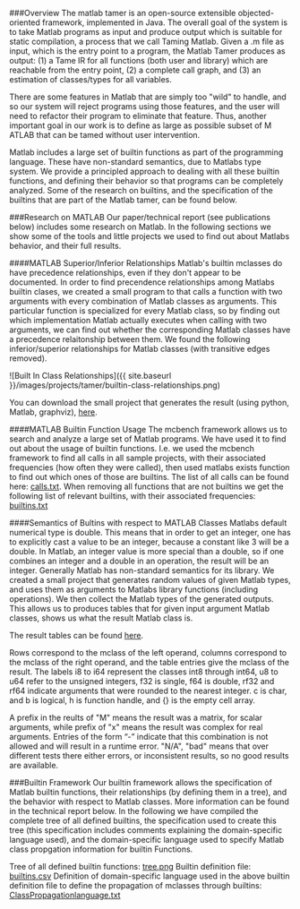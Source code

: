 ###Overview
The matlab tamer is an open-source extensible objected-oriented framework,
implemented in Java. The overall goal of the system is to take Matlab programs
as input and produce output which is suitable for static compilation, a process
that we call Taming Matlab. Given a .m file as input, which is the entry point
to a program, the Matlab Tamer produces as output: (1) a Tame IR for all
functions (both user and library) which are reachable from the entry point, (2)
a complete call graph, and (3) an estimation of classes/types for all
variables.

There are some features in Matlab that are simply too "wild" to handle, and so
our system will reject programs using those features, and the user will need to
refactor their program to eliminate that feature. Thus, another important goal
in our work is to define as large as possible subset of M ATLAB that can be
tamed without user intervention.

Matlab includes a large set of builtin functions as part of the programming
language. These have non-standard semantics, due to Matlabs type system. We
provide a principled approach to dealing with all these builtin functions, and
defining their behavior so that programs can be completely analyzed. Some of
the research on builtins, and the specification of the builtins that are part
of the Matlab tamer, can be found below.

###Research on MATLAB
Our paper/technical report (see publications below) includes some research on
Matlab. In the following sections we show some of the tools and little projects
we used to find out about Matlabs behavior, and their full results.

####MATLAB Superior/Inferior Relationships
Matlab's builtin mclasses do have precedence relationships, even if they don't
appear to be documented. In order to find precendence relationships among
Matlabs builtin clases, we created a small program to that calls a function
with two arguments with every combination of Matlab classes as arguments. This
particular function is specialized for every Matlab class, so by finding out
which implementation Matlab actually executes when calling with two arguments,
we can find out whether the corresponding Matlab classes have a precedence
relaitonship between them. We found the following inferior/superior
relationships for Matlab classes (with transitive edges removed).

![Built In Class Relationships]({{ site.baseurl }}/images/projects/tamer/builtin-class-relationships.png)

You can download the small project that generates the result (using python,
Matlab, graphviz), [here](http://www.sable.mcgill.ca/mclab/tamer/generatematlabBuiltinClassRelationships.zip).


####MATLAB Builtin Function Usage
The mcbench framework allows us to search and analyze a large set of Matlab
programs. We have used it to find out about the usage of builtin functions.
I.e. we used the mcbench framework to find all calls in all sample projects,
with their associated frequencies (how often they were called), then used
matlabs exists function to find out which ones of those are builtins. The list
of all calls can be found here:
[calls.txt](http://www.sable.mcgill.ca/mclab/tamer/calls.txt). When removing
all functions that are not builtins we get the following list of relevant
builtins, with their associated frequencies:
[builtins.txt](http://www.sable.mcgill.ca/mclab/tamer/builtins.txt)


####Semantics of Bultins with respect to MATLAB Classes
Matlabs default numerical type is double. This means that in order to get an
integer, one has to explicitly cast a value to be an integer, because a
constant like 3 will be a double. In Matlab, an integer value is more special
than a double, so if one combines an integer and a double in an operation, the
result will be an integer. Generally Matlab has non-standard semantics for its
library. We created a small project that generates random values of given
Matlab types, and uses them as arguments to Matlabs library functions
(including operations). We then collect the Matlab types of the generated
outputs. This allows us to produces tables that for given input argument Matlab
classes, shows us what the result Matlab class is.

The result tables can be found [here](http://www.sable.mcgill.ca/mclab/tamer/tables.txt).

Rows correspond to the mclass of the left operand, columns correspond to the
mclass of the right operand, and the table entries give the mclass of the
result. The labels i8 to i64 represent the classes int8 through int64, u8 to
u64 refer to the unsigned integers, f32 is single, f64 is double, rf32 and rf64
indicate arguments that were rounded to the nearest integer. c is char, and b
is logical, h is function handle, and {} is the empty cell array.

A prefix in the reults of "M" means the result was a matrix, for scalar
arguments, while prefix of "x" means the result was complex for real arguments.
Entries of the form “-” indicate that this combination is not allowed and will
result in a runtime error. "N/A", "bad" means that over different tests there
either errors, or inconsistent results, so no good results are available.

###Builtin Framework 
Our builtin framework allows the specification of Matlab builtin functions, their relationships (by defining them in a tree), and the behavior with respect to Matlab classes. More information can be found in the technical report below. In the following we have compiled the complete tree of all defined builtins, the specification used to create this tree (this specification includes comments explaining the domain-specific language used), and the domain-specific language used to specify Matlab class propgation information for builtin Functions.

Tree of all defined builtin functions: [tree.png](http://www.sable.mcgill.ca/mclab/tamer/tree.png)
Builtin definition file: [builtins.csv](http://www.sable.mcgill.ca/mclab/tamer/builtins.csv)
Definition of domain-specific language used in the above builtin definition
file to define the propagation of mclasses through builtins: [ClassPropagationlanguage.txt](http://www.sable.mcgill.ca/mclab/tamer/ClassPropagationLanguage.txt)
